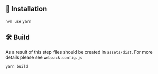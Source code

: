 ## 🚴 Installation

`nvm use`
`yarn`

## 🛠️ Build
As a result of this step files should be created in `assets/dist`. For more details please see `webpack.config.js`

`yarn build`

